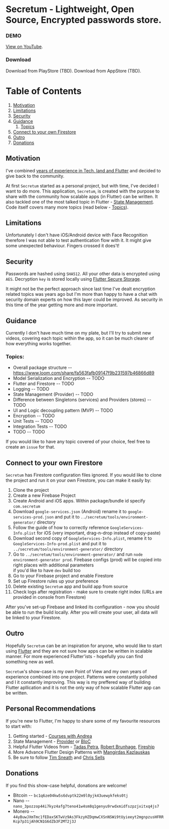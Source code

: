 # Secretum - Lightweight, Open Source, Encrypted passwords store.

### DEMO
[View on YouTube](https://youtu.be/HfjjZviBcg4).

### Download
Download from PlayStore (TBD).
Download from AppStore (TBD).

# Table of Contents
1. [Motivation](#motivation)
2. [Limitations](#limitations)
3. [Security](#security)
4. [Guidance](#guidance)
    1. [Topics](#topics)
5. [Connect to your own Firestore](#connect-to-your-own-firestore)
6. [Outro](#outro)
7. [Donations](#donations)

## Motivation

I've combined [years of experience in Tech. land and Flutter](https://deimantas.dev) and decided to give back to the community.

At first `Secretum` started as a personal project, but with time, I've decided I want to do more. This application, `Secretum`, is created with the purpose to share with the community how scalable apps (in Flutter) can be written. It also tackled one of the most talked topic in Flutter - [State Management](https://flutter.dev/docs/development/data-and-backend/state-mgmt/options). Code itself covers many more topics (read below - [Topics](#topics)).

## Limitations
Unfortunately I don't have iOS/Android device with Face Recognition therefore I was not able to test authentication flow with it. It might give some unexpected behaviour. Fingers crossed it does't!

## Security
Passwords are hashed using `SHA512`. All your other data is encrypted using `AES`.
Decryption `key` is stored locally using [Flutter Secure Storage](https://pub.dev/packages/flutter_secure_storage).

It might not be the perfect approach since last time I've dealt encryption related topics was years ago but I'm more than happy to have a chat with security domain experts on how this layer could be improved. As security in this time of the year getting more and more important. 

## Guidance
Currently I don't have much time on my plate, but I'll try to submit new videos, covering each topic within the app, so it can be much clearer of how everything works together.

### Topics:
- Overall package structure
-- https://www.loom.com/share/fa563fafb09147f9b231597b46866d89
- Model Serialization and Encryption
-- TODO
- Flutter and Firestore
-- TODO
- Logging
-- TODO
- State Management (Provider)
-- TODO
- Difference between Singletons (services) and Providers (stores)
-- TODO
- UI and Logic decoupling pattern (MVP)
-- TODO
- Encryption
-- TODO
- Unit Tests
-- TODO
- Integration Tests
-- TODO
- TODO
-- TODO

If you would like to have any topic covered of your choice, feel free to create an `issue` for that.

## Connect to your own Firestore
`Secretum` has Firestore configuration files ignored. If you would like to clone the project and run it on your own Firestore, you can make it easily by: 
1. Clone the project
2. Create a new Firebase Project
3. Create Android and iOS apps. Within package/bundle id specify `com.secretum`
4. Download `google-services.json` (Android) rename it to `google-services-prod.json` and put it to `../secretum/tools/environment-generator/` directory
5. Follow the guide of how to correctly reference `GoogleServices-Info.plist` for iOS (very important, drag-n-drop instead of copy-paste)
6. Download second copy of `GoogleServices-Info.plist`, rename it to `GoogleServices-Info-prod.plist` and put it to `../secretum/tools/environment-generator/` directory
7. Go to `../secretum/tools/environment-generator/` and run `node environment-generator prod`. Firebase configs (prod) will be copied into right places with additional parameters  
if you'd like to have `dev` build too
8. Go to your Firebase project and enable Firestore
9. Set up Firestore rules up your preference
10. Delete existing `Secretum` app and build app from source
11. Check logs after registration - make sure to create right index (URLs are provided in console from Firestore)

After you've set-up Firebase and linked its configuration - now you should be able to run the build locally. After you will create your user, all data will be linked to your Firestore.

## Outro
Hopefully `Secretum` can be an inspiration for anyone, who would like to start using [Flutter](https://flutter.dev) and they are not sure how apps can be written in scalable manner.
For more experienced Flutter'ists - hopefully you can find something new as well.

`Secretum`'s show-case is my own Point of View and my own years of experience combined into one project. Patterns were constantly polished and I it constantly improving. This way is my preffered way of building Flutter apllication and it is not the only way of how scalable Flutter app can be written. 

## Personal Recommendations
If you're new to Flutter, I'm happy to share some of my favourite resources to start with:
1. Getting started - [Courses with Andrea](https://codewithandrea.com/)
2. State Management - [Provider](https://pub.dev/packages/provider) or [BloC](https://pub.dev/packages/flutter_bloc)
3. Helpful Flutter Videos from - [Tadas Petra](https://www.youtube.com/c/TadasPetra/videos), [Robert Brunhage](https://www.youtube.com/c/RobertBrunhage/videos), [Fireship](https://www.youtube.com/c/AngularFirebase/videos)
4. More Advance Flutter Design Patterns with [Mangirdas Kazlauskas](https://mkobuolys.medium.com/)
5. Be sure to follow [Tim Sneath](https://twitter.com/timsneath) and [Chris Sells](https://medium.com/@csells_18027)

## Donations
If you find this show-case helpful, donations are welcome!
- Bitcoin
-- `bc1q6ze04kw5s6dvptk22m9l0yjk43uewykfeks0tj`
- Nano
-- `nano_3pozzop44i7kyz4afg7teno41w4sm8q1genyu9rwdxmidfszpzjxitxq4js7`
- Monero
-- `44yBuwJXmTmc1fEDaxSKTwVz9As3FkzyHZDqmwCXSnNSWi9tUyieeyt2mgnpzusHFRRKcp7p31jAh9CN1G6dZb3F2MT2j3J`

